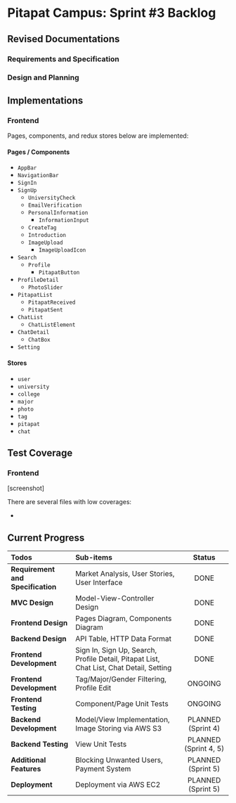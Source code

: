 # Pitapat Campus: Sprint #3 Backlog

## Revised Documentations

### Requirements and Specification



### Design and Planning



## Implementations

### Frontend

Pages, components, and redux stores below are implemented:

#### Pages / Components

- `AppBar`
- `NavigationBar`
- `SignIn`
- `SignUp`
  - `UniversityCheck`
  - `EmailVerification`
  - `PersonalInformation`
    - `InformationInput`
  - `CreateTag`
  - `Introduction`
  - `ImageUpload`
    - `ImageUploadIcon`
- `Search`
  - `Profile`
    - `PitapatButton`
- `ProfileDetail`
  - `PhotoSlider`
- `PitapatList`
  - `PitapatReceived`
  - `PitapatSent`
- `ChatList`
  - `ChatListElement`
- `ChatDetail`
  - `ChatBox`
- `Setting`

#### Stores

- `user`
- `university`
- `college`
- `major`
- `photo`
- `tag`
- `pitapat`
- `chat`

## Test Coverage

### Frontend

[screenshot]

There are several files with low coverages:

- 

## Current Progress

| Todos                             | Sub-items                                                    |        Status         |
| :-------------------------------- | :----------------------------------------------------------- | :-------------------: |
| **Requirement and Specification** | Market Analysis, User Stories, User Interface                |         DONE          |
| **MVC Design**                    | Model-View-Controller Design                                 |         DONE          |
| **Frontend Design**               | Pages Diagram, Components Diagram                            |         DONE          |
| **Backend Design**                | API Table, HTTP Data Format                                  |         DONE          |
| **Frontend Development**          | Sign In, Sign Up, Search, Profile Detail, Pitapat List, Chat List, Chat Detail, Setting |         DONE          |
| **Frontend Development**          | Tag/Major/Gender Filtering, Profile Edit                     |        ONGOING        |
| **Frontend Testing**              | Component/Page Unit Tests                                    |        ONGOING        |
| **Backend Development**           | Model/View Implementation, Image Storing via AWS S3          |  PLANNED (Sprint 4)   |
| **Backend Testing**               | View Unit Tests                                              | PLANNED (Sprint 4, 5) |
| **Additional Features**           | Blocking Unwanted Users, Payment System                      |  PLANNED (Sprint 5)   |
| **Deployment**                    | Deployment via AWS EC2                                       |  PLANNED (Sprint 5)   |